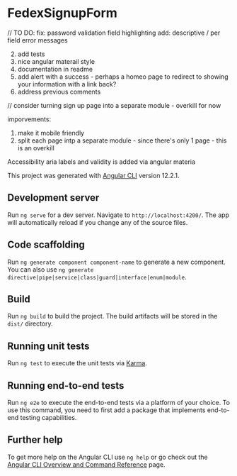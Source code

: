# FedexSignupForm

// TO DO:
fix: password validation field highlighting
add: descriptive / per field error messages

2. add tests
3. nice angular materail style
4. documentation in readme
5. add alert with a success - perhaps a homeo page to redirect to showing your information with a link back?
6. address previous comments

// consider turning sign up page into a separate module - overkill for now

imporvements:

1. make it mobile friendly
2. split each page intp a separate module - since there's only 1 page - this is an overkill

Accessibility
aria labels and validity is added via angular materia

This project was generated with [Angular CLI](https://github.com/angular/angular-cli) version 12.2.1.

## Development server

Run `ng serve` for a dev server. Navigate to `http://localhost:4200/`. The app will automatically reload if you change any of the source files.

## Code scaffolding

Run `ng generate component component-name` to generate a new component. You can also use `ng generate directive|pipe|service|class|guard|interface|enum|module`.

## Build

Run `ng build` to build the project. The build artifacts will be stored in the `dist/` directory.

## Running unit tests

Run `ng test` to execute the unit tests via [Karma](https://karma-runner.github.io).

## Running end-to-end tests

Run `ng e2e` to execute the end-to-end tests via a platform of your choice. To use this command, you need to first add a package that implements end-to-end testing capabilities.

## Further help

To get more help on the Angular CLI use `ng help` or go check out the [Angular CLI Overview and Command Reference](https://angular.io/cli) page.
